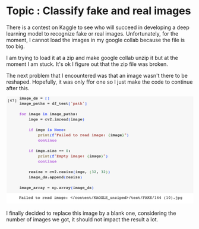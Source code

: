# Topic : Classify fake and real images

There is a contest on Kaggle to see who will succeed in developing a deep learning model to recognize fake or real images. Unfortunately, for the moment, I cannot load the images in my google collab because the file is too big.

I am trying to load it at a zip and make google collab unzip it but at the moment I am stuck.
It's ok I figure out that the zip file was broken.

The next problem that I encountered was that an image wasn't there to be reshaped. Hopefully, it was only ffor one so I just make the code to continue after this.

![](/images/image2.png "code to detect the broken image")

I finally decided to replace this image by a blank one, considering the number of images we got, it should not impact the result a lot.
